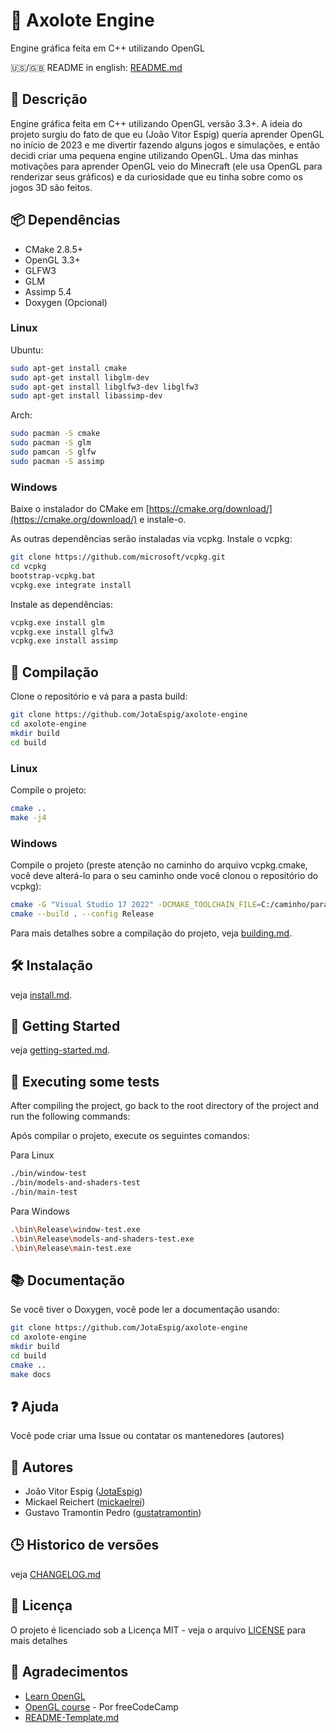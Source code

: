 # 🦎 Axolote Engine

Engine gráfica feita em C++ utilizando OpenGL

🇺🇸/🇬🇧 README in english: [README.md](README.md)

## 📄 Descrição

Engine gráfica feita em C++ utilizando OpenGL versão 3.3+. A ideia do projeto surgiu do fato de que eu (João Vitor Espig) queria aprender OpenGL no início de 2023 e me divertir fazendo alguns jogos e simulações, e então decidi criar uma pequena engine utilizando OpenGL. Uma das minhas motivações para aprender OpenGL veio do Minecraft (ele usa OpenGL para renderizar seus gráficos) e da curiosidade que eu tinha sobre como os jogos 3D são feitos.
## 📦 Dependências

* CMake 2.8.5+
* OpenGL 3.3+
* GLFW3
* GLM
* Assimp 5.4
* Doxygen (Opcional)

### Linux

Ubuntu:
```bash
sudo apt-get install cmake
sudo apt-get install libglm-dev
sudo apt-get install libglfw3-dev libglfw3
sudo apt-get install libassimp-dev
```

Arch:
```bash
sudo pacman -S cmake
sudo pacman -S glm
sudo pamcan -S glfw
sudo pacman -S assimp
```

### Windows

Baixe o instalador do CMake em [https://cmake.org/download/](https://cmake.org/download/)
e instale-o.

As outras dependências serão instaladas via vcpkg.
Instale o vcpkg:
```bash
git clone https://github.com/microsoft/vcpkg.git
cd vcpkg
bootstrap-vcpkg.bat
vcpkg.exe integrate install
```

Instale as dependências:
```bash
vcpkg.exe install glm
vcpkg.exe install glfw3
vcpkg.exe install assimp
```

## 🔧 Compilação

Clone o repositório e vá para a pasta build:
```bash
git clone https://github.com/JotaEspig/axolote-engine
cd axolote-engine
mkdir build
cd build
```

### Linux

Compile o projeto:
```bash
cmake ..
make -j4
```

### Windows

Compile o projeto (preste atenção no caminho do arquivo vcpkg.cmake,
você deve alterá-lo para o seu caminho onde você clonou o repositório do vcpkg):
```bash
cmake -G "Visual Studio 17 2022" -DCMAKE_TOOLCHAIN_FILE=C:/caminho/para/vcpkg/scripts/buildsystems/vcpkg.cmake ..
cmake --build . --config Release
```


Para mais detalhes sobre a compilação do projeto, veja [building.md](docs/pt-br/building.md).

## 🛠️ Instalação

veja [install.md](docs/pt-br/install.md).

## 🚀 Getting Started

veja [getting-started.md](docs/pt-br/getting-started.md).

## 🧪 Executing some tests

After compiling the project, go back to the root directory of the project and
run the following commands:

Após compilar o projeto, execute os seguintes comandos:

Para Linux
```bash
./bin/window-test
./bin/models-and-shaders-test
./bin/main-test
```

Para Windows
```bash
.\bin\Release\window-test.exe
.\bin\Release\models-and-shaders-test.exe
.\bin\Release\main-test.exe
```

## 📚 Documentação

Se você tiver o Doxygen, você pode ler a documentação usando:
```bash
git clone https://github.com/JotaEspig/axolote-engine
cd axolote-engine
mkdir build
cd build
cmake ..
make docs
```

## ❓ Ajuda

Você pode criar uma Issue ou contatar os mantenedores (autores)

## 👥 Autores

 * João Vitor Espig ([JotaEspig](https://github.com/JotaEspig))
 * Mickael Reichert ([mickaelrei](https://github.com/mickaelrei))
 * Gustavo Tramontin Pedro ([gustatramontin](https://github.com/gustatramontin))

## 🕒 Historico de versões

veja [CHANGELOG.md](CHANGELOG.md)

## 📜 Licença

O projeto é licenciado sob a Licença MIT - veja o arquivo [LICENSE](LICENSE) para mais detalhes

## 🙏 Agradecimentos

* [Learn OpenGL](https://github.com/JoeyDeVries/LearnOpenGL)
* [OpenGL course](https://www.youtube.com/watch?v=45MIykWJ-C4&ab_channel=freeCodeCamp.org) - Por freeCodeCamp
* [README-Template.md](https://gist.github.com/DomPizzie/7a5ff55ffa9081f2de27c315f5018afc)
